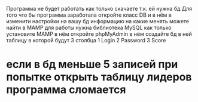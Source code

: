 Программа не будет работать как только скачаете т.к. ей нужна бд 
Для того что бы программа заработала откройте класс DB и в нём в изменити настройки на вашу бд 
информацию на какие менять можете найти в MAMP
для работы нужна библиотека MySQL
как только установите MAMP в нём откройте phpMyAdmin 
в нём создайте бд в ней таблицу в которой будут 3 столбца 
1 Login 2 Password 3 Score
# если в бд меньше 5 записей при попытке открыть таблицу лидеров программа сломается
